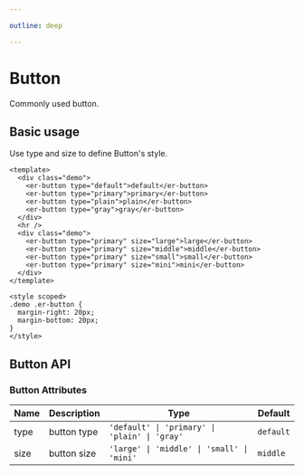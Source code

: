 ```yaml
---

outline: deep

---
```


# Button

Commonly used button.

## Basic usage

Use type and size to define Button's style.

```vue preview
<template>
  <div class="demo">
    <er-button type="default">default</er-button>
    <er-button type="primary">primary</er-button>
    <er-button type="plain">plain</er-button>
    <er-button type="gray">gray</er-button>
  </div>
  <hr />
  <div class="demo">
    <er-button type="primary" size="large">large</er-button>
    <er-button type="primary" size="middle">middle</er-button>
    <er-button type="primary" size="small">small</er-button>
    <er-button type="primary" size="mini">mini</er-button>
  </div>
</template>

<style scoped>
.demo .er-button {
  margin-right: 20px;
  margin-bottom: 20px;
}
</style>
```

## Button API

### Button Attributes

| Name | Description | Type | Default |
| ---- | ----------- | ---- | ---- |
| type | button type | `'default' \| 'primary' \| 'plain' \| 'gray'` | `default` |
| size | button size | `'large' \| 'middle' \| 'small' \| 'mini'` | `middle`|

